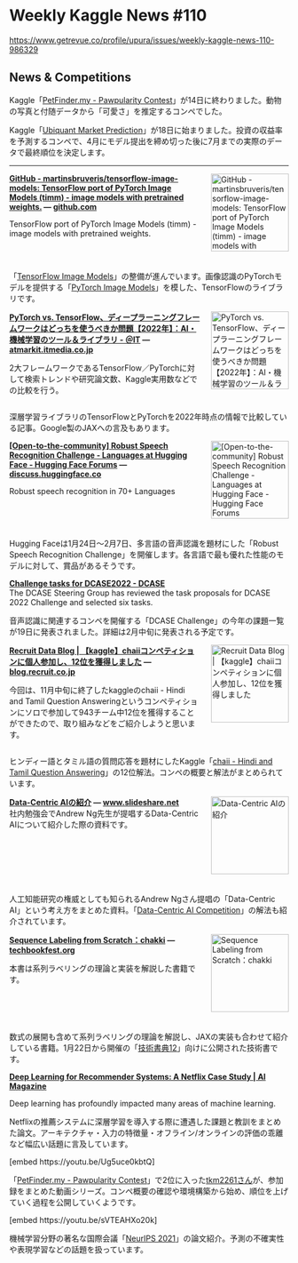 # Weekly Kaggle News #110
https://www.getrevue.co/profile/upura/issues/weekly-kaggle-news-110-986329
<h3><h2>News &amp; Competitions</h2><p><span style="background-color: transparent;">Kaggle「</span><a href="https://www.kaggle.com/c/petfinder-pawpularity-score/" target="_blank">PetFinder.my - Pawpularity Contest</a><span style="background-color: transparent;">」が14日に終わりました。動物の写真と付随データから「可愛さ」を推定するコンペでした。</span></p><p>Kaggle「<a href="https://www.kaggle.com/c/ubiquant-market-prediction/" target="_blank">Ubiquant Market Prediction</a>」が18日に始まりました。投資の収益率を予測するコンペで、4月にモデル提出を締め切った後に7月までの実際のデータで最終順位を決定します。</p></h3>
<hr>
<p>
<img width="140" height="140" alt="GitHub - martinsbruveris/tensorflow-image-models: TensorFlow port of PyTorch Image Models (timm) - image models with pretrained weights." style="float: right; margin-left: 20px; margin-bottom: 20px;" src="https://s3.amazonaws.com/revue/items/images/013/601/222/thumb/tensorflow-image-models?1642475081" />
<strong style='display: block;'><a href="https://github.com/martinsbruveris/tensorflow-image-models?utm_campaign=Weekly%20Kaggle%20News&amp;utm_medium=email&amp;utm_source=Revue%20newsletter">GitHub - martinsbruveris/tensorflow-image-models: TensorFlow port of PyTorch Image Models (timm) - image models with pretrained weights.</a> &mdash; <a href="https://github.com/martinsbruveris/tensorflow-image-models">github.com</a></strong>
<p>TensorFlow port of PyTorch Image Models (timm) - image models with pretrained weights.</p>
</p>
<div style='clear: both;'></div>
<p><p>「<a href="https://github.com/martinsbruveris/tensorflow-image-models" target="_blank">TensorFlow Image Models</a>」の整備が進んでいます。画像認識のPyTorchモデルを提供する「<a href="https://github.com/rwightman/pytorch-image-models" target="_blank">PyTorch Image Models</a>」を模した、TensorFlowのライブラリです。</p></p>
<p>
<img width="140" height="140" alt="PyTorch vs. TensorFlow、ディープラーニングフレームワークはどっちを使うべきか問題【2022年】：AI・機械学習のツール＆ライブラリ - ＠IT" style="float: right; margin-left: 20px; margin-bottom: 20px;" src="https://s3.amazonaws.com/revue/items/images/013/639/493/thumb/cover_news013.png?1642645611" />
<strong style='display: block;'><a href="https://atmarkit.itmedia.co.jp/ait/articles/2201/16/news013.html?utm_campaign=Weekly%20Kaggle%20News&amp;utm_medium=email&amp;utm_source=Revue%20newsletter">PyTorch vs. TensorFlow、ディープラーニングフレームワークはどっちを使うべきか問題【2022年】：AI・機械学習のツール＆ライブラリ - ＠IT</a> &mdash; <a href="https://atmarkit.itmedia.co.jp/ait/articles/2201/16/news013.html">atmarkit.itmedia.co.jp</a></strong>
<p>2大フレームワークであるTensorFlow／PyTorchに対して検索トレンドや研究論文数、Kaggle実用数などでの比較を行う。</p>
</p>
<div style='clear: both;'></div>
<p><p>深層学習ライブラリのTensorFlowとPyTorchを2022年時点の情報で比較している記事。Google製のJAXへの言及もあります。</p></p>
<p>
<img width="140" height="140" alt="[Open-to-the-community] Robust Speech Recognition Challenge - Languages at Hugging Face - Hugging Face Forums" style="float: right; margin-left: 20px; margin-bottom: 20px;" src="https://s3.amazonaws.com/revue/items/images/013/601/214/thumb/67a2c0590affeba7880ebeb46a115d863972d8ba.png?1642474822" />
<strong style='display: block;'><a href="https://discuss.huggingface.co/t/open-to-the-community-robust-speech-recognition-challenge/13614?utm_campaign=Weekly%20Kaggle%20News&amp;utm_medium=email&amp;utm_source=Revue%20newsletter">[Open-to-the-community] Robust Speech Recognition Challenge - Languages at Hugging Face - Hugging Face Forums</a> &mdash; <a href="https://discuss.huggingface.co/t/open-to-the-community-robust-speech-recognition-challenge/13614">discuss.huggingface.co</a></strong>
<p>Robust speech recognition in 70+ Languages</p>
</p>
<div style='clear: both;'></div>
<p><p>Hugging Faceは1月24日〜2月7日、多言語の音声認識を題材にした「Robust Speech Recognition Challenge」を開催します。各言語で最も優れた性能のモデルに対して、賞品があるそうです。</p></p>
<p>
<strong style='display: block;'><a href="http://dcase.community/articles/challenge-tasks-for-dcase2022?utm_campaign=Weekly%20Kaggle%20News&amp;utm_medium=email&amp;utm_source=Revue%20newsletter">Challenge tasks for DCASE2022 - DCASE</a></strong>
The DCASE Steering Group has reviewed the task proposals for DCASE 2022 Challenge and selected six tasks.
</p>
<p><p>音声認識に関連するコンペを開催する「DCASE Challenge」の今年の課題一覧が19日に発表されました。詳細は2月中旬に発表される予定です。</p></p>
<p>
<img width="140" height="140" alt="Recruit Data Blog | 【kaggle】chaiiコンペティションに個人参加し、12位を獲得しました" style="float: right; margin-left: 20px; margin-bottom: 20px;" src="https://s3.amazonaws.com/revue/items/images/013/601/323/thumb/summary_large_image.png?1642476488" />
<strong style='display: block;'><a href="https://blog.recruit.co.jp/data/articles/kaggle-chaii/?utm_campaign=Weekly%20Kaggle%20News&amp;utm_medium=email&amp;utm_source=Revue%20newsletter">Recruit Data Blog | 【kaggle】chaiiコンペティションに個人参加し、12位を獲得しました</a> &mdash; <a href="https://blog.recruit.co.jp/data/articles/kaggle-chaii/">blog.recruit.co.jp</a></strong>
<p>今回は、11月中旬に終了したkaggleのchaii - Hindi and Tamil Question Answeringというコンペティションにソロで参加して943チーム中12位を獲得することができたので、取り組みなどをご紹介しようと思います。</p>
</p>
<div style='clear: both;'></div>
<p><p>ヒンディー語とタミル語の質問応答を題材にしたKaggle「<a href="https://www.kaggle.com/c/chaii-hindi-and-tamil-question-answering" target="_blank">chaii - Hindi and Tamil Question Answering</a>」の12位解法。コンペの概要と解法がまとめられています。</p></p>
<p>
<img width="140" height="140" alt="Data-Centric AIの紹介" style="float: right; margin-left: 20px; margin-bottom: 20px;" src="https://s3.amazonaws.com/revue/items/images/013/645/545/thumb/20220120miyazawadatacentricai-220120070622-thumbnail-4.jpg?1642678178" />
<strong style='display: block;'><a href="https://www.slideshare.net/KazuyukiMiyazawa/datacentric-ai?utm_campaign=Weekly%20Kaggle%20News&amp;utm_medium=email&amp;utm_source=Revue%20newsletter">Data-Centric AIの紹介</a> &mdash; <a href="https://www.slideshare.net/KazuyukiMiyazawa/datacentric-ai">www.slideshare.net</a></strong>
社内勉強会でAndrew Ng先生が提唱するData-Centric AIについて紹介した際の資料です。
</p>
<div style='clear: both;'></div>
<p><p>人工知能研究の権威としても知られるAndrew Ngさん提唱の「Data-Centric AI」という考え方をまとめた資料。「<a href="https://https-deeplearning-ai.github.io/data-centric-comp/" target="_blank">Data-Centric AI Competition</a>」の解法も紹介されています。</p></p>
<p>
<img width="140" height="140" alt="Sequence Labeling from Scratch：chakki" style="float: right; margin-left: 20px; margin-bottom: 20px;" src="https://s3.amazonaws.com/revue/items/images/013/620/803/thumb/6195059194068992?1642561643" />
<strong style='display: block;'><a href="https://techbookfest.org/product/6195059194068992?utm_campaign=Weekly%20Kaggle%20News&amp;utm_medium=email&amp;utm_source=Revue%20newsletter">Sequence Labeling from Scratch：chakki</a> &mdash; <a href="https://techbookfest.org/product/6195059194068992">techbookfest.org</a></strong>
<p>本書は系列ラベリングの理論と実装を解説した書籍です。</p>
</p>
<div style='clear: both;'></div>
<p><p>数式の展開も含めて系列ラベリングの理論を解説し、JAXの実装も合わせて紹介している書籍。1月22日から開催の「<a href="https://techbookfest.org/event/tbf12" target="_blank">技術書典12</a>」向けに公開された技術書です。</p></p>
<p>
<strong style='display: block;'><a href="https://ojs.aaai.org/index.php/aimagazine/article/view/18140?utm_campaign=Weekly%20Kaggle%20News&amp;utm_medium=email&amp;utm_source=Revue%20newsletter">Deep Learning for Recommender Systems: A Netflix Case Study | AI Magazine</a></strong>
<p>Deep learning has profoundly impacted many areas of machine learning.</p>
</p>
<p><p>Netflixの推薦システムに深層学習を導入する際に遭遇した課題と教訓をまとめた論文。アーキテクチャ・入力の特徴量・オフライン/オンラインの評価の乖離など幅広い話題に言及しています。</p></p>
[embed https://youtu.be/Ug5uce0kbtQ]
<p><p>「<a href="https://www.kaggle.com/c/petfinder-pawpularity-score/" target="_blank">PetFinder.my - Pawpularity Contest</a>」で2位に入った<a href="https://www.kaggle.com/tkm2261" target="_blank">tkm2261さん</a>が、参加録をまとめた動画シリーズ。コンペ概要の確認や環境構築から始め、順位を上げていく過程を公開していくようです。</p></p>
[embed https://youtu.be/sVTEAHXo20k]
<p><p>機械学習分野の著名な国際会議「<a href="https://nips.cc/Conferences/2021/Dates?utm_campaign=Weekly%20Kaggle%20News&amp;utm_medium=email&amp;utm_source=Revue%20newsletter" target="_blank">NeurIPS 2021</a>」の論文紹介。予測の不確実性や表現学習などの話題を扱っています。</p></p>
